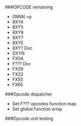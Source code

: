 ###OPCODE remaining

- 0NNN =p
- 8XY4
- 8XY5
- 8XY6
- 8XY7
- 8XYE
- 8XY? Doc
- DXYN
- FX0A
- F??? Doc
- FX29
- FX33
- FX55
- FX65

###Opcode dispatcher
- Set F??? opcodes function map
- Set global function array

###Opcode unit testing
